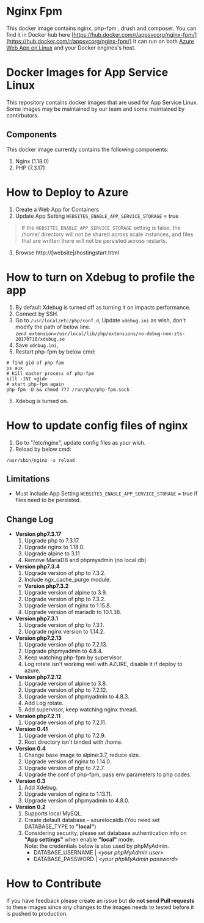 # Nginx Fpm 
This docker image contains nginx, php-fpm , drush and composer. You can find it in Docker hub here [https://hub.docker.com/r/appsvcorg/nginx-fpm/](https://hub.docker.com/r/appsvcorg/nginx-fpm/)
It can run on both [Azure Web App on Linux](https://docs.microsoft.com/en-us/azure/app-service-web/app-service-linux-intro) and your Docker engines's host.

# Docker Images for App Service Linux 
This repository contains docker images that are used for App Service Linux. Some images may be maintained by our team and some maintained by contirbutors.

## Components
This docker image currently contains the following components:

1. Nginx (1.18.0)   
2. PHP (7.3.17) 

# How to Deploy to Azure 
1. Create a Web App for Containers 
2. Update App Setting ```WEBSITES_ENABLE_APP_SERVICE_STORAGE``` = true 
>If the ```WEBSITES_ENABLE_APP_SERVICE_STORAGE``` setting is false, the /home/ directory will not be shared across scale instances, and files that are written there will not be persisted across restarts.
3. Browse http://[website]/hostingstart.html 

# How to turn on Xdebug to profile the app
1. By default Xdebug is turned off as turning it on impacts performance.
2. Connect by SSH.
3. Go to ```/usr/local/etc/php/conf.d```,  Update ```xdebug.ini``` as wish, don't modify the path of below line.
```zend_extension=/usr/local/lib/php/extensions/no-debug-non-zts-20170718/xdebug.so```
4. Save ```xdebug.ini```, 
5. Restart php-fpm by below cmd: 
```
# find gid of php-fpm
ps aux
# Kill master process of php-fpm
kill -INT <gid>
# start php-fpm again
php-fpm -D && chmod 777 /run/php/php-fpm.sock
```
5. Xdebug is turned on.

# How to update config files of nginx
1. Go to "/etc/nginx", update config files as your wish. 
5. Reload by below cmd: 
```
/usr/sbin/nginx -s reload
```

## Limitations
- Must include App Setting ```WEBSITES_ENABLE_APP_SERVICE_STORAGE``` = true  if files need to be persisted.

## Change Log
- **Version php7.3.17** 
  1. Upgrade php to 7.3.17.
  2. Upgrade nginx to 1.18.0.
  3. Upgrade alpine to 3.11
  4. Remove MariaDB and phpmyadmin (no local db)
- **Version php7.3.4** 
  1. Upgrade version of php to 7.3.2.
  2. Include ngx_cache_purge module.
  - **Version php7.3.2** 
  1. Upgrade version of alpine to 3.9.
  2. Upgrade version of php to 7.3.2.
  3. Upgrade version of nginx to 1.15.8.
  4. Upgrade version of mariadb to 10.1.38.  
- **Version php7.3.1** 
  1. Upgrade version of php to 7.3.1.
  2. Upgrade nginx version to 1.14.2.  
- **Version php7.2.13** 
  1. Upgrade version of php to 7.2.13.
  2. Upgrade phpmyadmin to 4.8.4.
  3. Keep watching php-fpm by supervisor.
  4. Log rotate isn't working well with AZURE, disable it if deploy to azure.
- **Version php7.2.12** 
  1. Upgrade version of alpine to 3.8.
  2. Upgrade version of php to 7.2.12.
  3. Upgrade version of phpmyadmin to 4.8.3.
  4. Add Log rotate.
  5. Add supervisor, keep watching nginx thread.
- **Version php7.2.11** 
  1. Upgrade version of php to 7.2.11.
- **Version 0.41** 
  1. Upgrade version of php to 7.2.9.
  4. Root directory isn't binded with /home.
- **Version 0.4** 
  1. Change base image to alpine:3.7, reduce size.
  2. Upgrade version of nginx to 1.14.0.
  3. Upgrade version of php to 7.2.7.
  4. Upgrade the conf of php-fpm, pass env parameters to php codes.
- **Version 0.3** 
  1. Add Xdebug.
  2. Upgrade version of nginx to 1.13.11.
  3. Upgrade version of phpmyadmin to 4.8.0.
- **Version 0.2** 
  1. Supports local MySQL.
  2. Create default database - azurelocaldb.(You need set DATABASE_TYPE to **"local"**)
  3. Considering security, please set database authentication info on **"App settings"** when enable **"local"** mode.   
     Note: the credentials below is also used by phpMyAdmin.
      -  DATABASE_USERNAME | <*your phpMyAdmin user*>
      -  DATABASE_PASSWORD | <*your phpMyAdmin password*>

# How to Contribute
If you have feedback please create an issue but **do not send Pull requests** to these images since any changes to the images needs to tested before it is pushed to production. 
